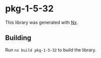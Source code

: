 # pkg-1-5-32

This library was generated with [Nx](https://nx.dev).

## Building

Run `nx build pkg-1-5-32` to build the library.
